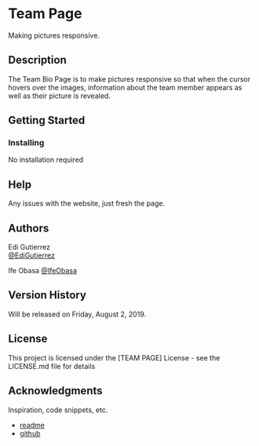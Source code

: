 # Team Page

Making pictures responsive.

## Description

The Team Bio Page is to make pictures responsive so that when the cursor hovers over the images, information about the team member appears as well as their picture is revealed.

## Getting Started

### Installing

No installation required

## Help

Any issues with the website, just fresh the page.

## Authors

Edi Gutierrez  
[@EdiGutierrez](https://www.fanshaweonline.ca/d2l/lp/profile/profile_edit.d2l?ou=947336)

Ife Obasa
[@IfeObasa](www.github.com)

## Version History

Will be released on Friday, August 2, 2019.

## License

This project is licensed under the [TEAM PAGE] License - see the LICENSE.md file for details

## Acknowledgments

Inspiration, code snippets, etc.
* [readme](https://gist.github.com/DomPizzie/7a5ff55ffa9081f2de27c315f5018afc)
* [github](https://github.com/Edi-Guti/Gutierrez_Obasa_TeamPage)